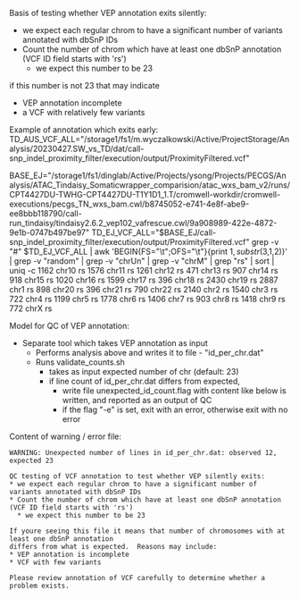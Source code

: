 Basis of testing whether VEP annotation exits silently:
* we expect each regular chrom to have a significant number of variants annotated with dbSnP IDs
* Count the number of chrom which have at least one dbSnP annotation (VCF ID field starts with 'rs')
  * we expect this number to be 23

if this number is not 23 that may indicate
* VEP annotation incomplete
* a VCF with relatively few variants


Example of annotation which exits early:
TD_AUS_VCF_ALL="/storage1/fs1/m.wyczalkowski/Active/ProjectStorage/Analysis/20230427.SW_vs_TD/dat/call-snp_indel_proximity_filter/execution/output/ProximityFiltered.vcf"

BASE_EJ="/storage1/fs1/dinglab/Active/Projects/ysong/Projects/PECGS/Analysis/ATAC_Tindaisy_Somaticwrapper_comparision/atac_wxs_bam_v2/runs/CPT4427DU-TWHG-CPT4427DU-T1Y1D1_1.T/cromwell-workdir/cromwell-executions/pecgs_TN_wxs_bam.cwl/b8745052-e741-4e8f-abe9-ee8bbb118790/call-run_tindaisy/tindaisy2.6.2_vep102_vafrescue.cwl/9a908989-422e-4872-9e1b-0747b497be97"
TD_EJ_VCF_ALL="$BASE_EJ/call-snp_indel_proximity_filter/execution/output/ProximityFiltered.vcf"
grep -v "#" $TD_EJ_VCF_ALL | awk 'BEGIN{FS="\t";OFS="\t"}{print $1, substr($3,1,2)}' | grep -v "random" | grep -v "chrUn" | grep -v "chrM" | grep "rs" | sort | uniq -c
   1162 chr10   rs
   1576 chr11   rs
   1261 chr12   rs
    471 chr13   rs
    907 chr14   rs
    918 chr15   rs
   1020 chr16   rs
   1599 chr17   rs
    396 chr18   rs
   2430 chr19   rs
   2887 chr1    rs
    898 chr20   rs
    396 chr21   rs
    790 chr22   rs
   2140 chr2    rs
   1540 chr3    rs
    722 chr4    rs
   1199 chr5    rs
   1778 chr6    rs
   1406 chr7    rs
    903 chr8    rs
   1418 chr9    rs
    772 chrX    rs

Model for QC of VEP annotation:
* Separate tool which takes VEP annotation as input
  * Performs analysis above and writes it to file - "id_per_chr.dat"
  * Runs validate_counts.sh
    * takes as input expected number of chr (default: 23)
    * if line count of id_per_chr.dat differs from expected, 
      * write file unexpected_id_count.flag with content like below is written, and reported as an output of QC
      * if the flag "-e" is set, exit with an error, otherwise exit with no error


Content of warning / error file:
```
WARNING: Unexpected number of lines in id_per_chr.dat: observed 12, expected 23

QC testing of VCF annotation to test whether VEP silently exits:
* we expect each regular chrom to have a significant number of variants annotated with dbSnP IDs
* Count the number of chrom which have at least one dbSnP annotation (VCF ID field starts with 'rs')
  * we expect this number to be 23

If youre seeing this file it means that number of chromosomes with at least one dbSnP annotation
differs from what is expected.  Reasons may include:
* VEP annotation is incomplete
* VCF with few variants

Please review annotation of VCF carefully to determine whether a problem exists.
```


